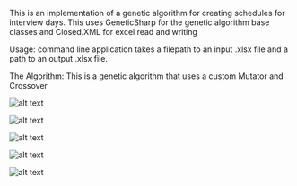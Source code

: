 This is an implementation of a genetic algorithm for creating schedules for interview days. This uses GeneticSharp for the genetic algorithm base classes and Closed.XML for excel read and writing

Usage: command line application takes a filepath to an input .xlsx file and a path to an output .xlsx file.

The Algorithm: This is a genetic algorithm that uses a custom Mutator and Crossover

![alt text](https://github.com/OliverWingY/InterviewScheduler/tree/main/Documentation/Genome%20explanation.PNG)

![alt text](https://github.com/OliverWingY/InterviewScheduler/tree/main/Documentation/Genome%20explanation%202.PNG)

![alt text](https://github.com/OliverWingY/InterviewScheduler/tree/main/Documentation/Mutator%20explanation.PNG)

![alt text](https://github.com/OliverWingY/InterviewScheduler/tree/main/Documentation/Crossover%20explanation.PNG)

![alt text](https://github.com/OliverWingY/InterviewScheduler/tree/main/Documentation/Fitness%20explanation.PNG)


